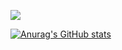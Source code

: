 ![](https://komarev.com/ghpvc/?username=gtrman97)

[![Anurag's GitHub stats](https://github-readme-stats.vercel.app/api?username=gtrman97)](https://github.com/anuraghazra/github-readme-stats)
